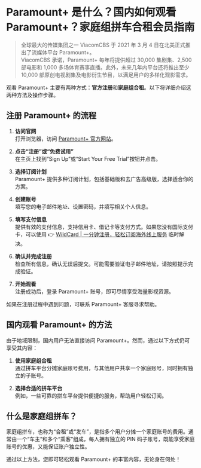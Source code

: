 # Paramount+ 是什么？国内如何观看 Paramount+？家庭组拼车合租会员指南

> 全球最大的传媒集团之一 ViacomCBS 于 2021 年 3 月 4 日在北美正式推出了流媒体平台 Paramount+。  
> ViacomCBS 承诺，Paramount+ 每年将提供超过 30,000 集剧集、2,500 部电影和 1,000 多场体育赛事直播。此外，未来几年内平台还将推出至少 10,000 部原创电视剧集及电影衍生节目，以满足用户的多样化观影需求。

观看 Paramount+ 主要有两种方式：**官方注册**和**家庭组合租**。以下将详细介绍这两种方法及操作步骤。

## 注册 Paramount+ 的流程

1. **访问官网**  
   打开浏览器，访问 [Paramount+ 官方网站](https://www.paramountplus.com/)。  

2. **点击“注册”或“免费试用”**  
   在主页上找到“Sign Up”或“Start Your Free Trial”按钮并点击。  

3. **选择订阅计划**  
   Paramount+ 提供多种订阅计划，包括基础版和去广告高级版，选择适合你的方案。  

4. **创建账号**  
   填写您的电子邮件地址、设置密码，并填写相关个人信息。  

5. **填写支付信息**  
   提供有效的支付信息，支持信用卡、借记卡等支付方式。如果您没有国际支付卡，可以使用 👉 [WildCard | 一分钟注册，轻松订阅海外线上服务](https://bbtdd.com/WildCard) 临时解决。  

6. **确认并完成注册**  
   检查所有信息，确认无误后提交。可能需要验证电子邮件地址，请按照提示完成验证。  

7. **开始观看**  
   注册成功后，登录 Paramount+ 账号，即可尽情享受海量影视资源。  

如果在注册过程中遇到问题，可联系 Paramount+ 客服寻求帮助。

## 国内观看 Paramount+ 的方法

由于地域限制，国内用户无法直接访问 Paramount+。然而，通过以下方式仍可享受其内容：

1. **使用家庭组合租**  
   通过拼车平台分摊家庭账号费用，与其他用户共享一个家庭账号，同时拥有独立的子账号。  

2. **选择合适的拼车平台**  
   例如，一些可靠的拼车平台提供便捷的服务，帮助用户轻松订阅。

## 什么是家庭组拼车？

家庭组拼车，也称为“合租”或“发车”，是指多个用户分摊一个家庭账号的费用。通常由一个“车主”和多个“乘客”组成，每人拥有独立的 PIN 码子账号，既能享受家庭账号的优惠，又能保证账户独立性。

通过以上方法，您即可轻松观看 Paramount+ 的丰富内容，无论身在何处！